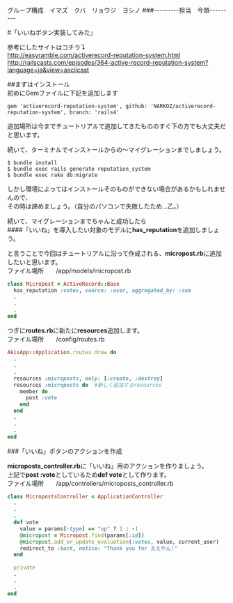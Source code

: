 グループ構成　イマズ　クバ　リョウジ　ヨシノ
###---------担当　今頭---------

#「いいねボタン実装してみた」

参考にしたサイトはコチラ↴  
http://easyramble.com/activerecord-reputation-system.html  
http://railscasts.com/episodes/364-active-record-reputation-system?language=ja&view=asciicast

##まずはインストール  
初めにGemファイルに下記を追加します

```Gemfile
gem 'activerecord-reputation-system', github: 'NARKOZ/activerecord-reputation-system', branch: 'rails4'
```

追加場所は今までチュートリアルで追加してきたもののすぐ下の方でも大丈夫だと思います。

続いて、ターミナルでインストールからの～マイグレーションまでしましょう。

```ターミナルで打つコマンド
$ bundle install  
$ bundle exec rails generate reputation_system  
$ bundle exec rake db:migrate
```

しかし環境によってはインストールそのものができない場合があるかもしれませんので、  
その時は諦めましょう。（自分のパソコンで失敗したため...乙。）

続いて、マイグレーションまでちゃんと成功したら  
####「いいね」を導入したい対象のモデルに**has_reputation**を追加しましょう。

と言うことで今回はチュートリアルに沿って作成される、**micropost.rb**に追加したいと思います。  
ファイル場所　　/app/models/micropost.rb
```micropost.rb
class Micropost < ActiveRecord::Base  
  has_reputation :votes, source: :user, aggregated_by: :sum  
  .  
  .  
  . 
end
```

つぎに**routes.rb**に新たに**resources**追加します。  
ファイル場所　　/config/routes.rb
```/config/routes.rb
AkisApp::Application.routes.draw do
  .
  .
  .
  resources :microposts, only: [:create, :destroy]
  resources :microposts do  #新しく追加するresources
    member do
      post :vote
    end
  end
  .
  .
  .
end
```

###「いいね」ボタンのアクションを作成

**microposts_controller.rb**に「いいね」用のアクションを作りましょう。  
上記で**post :vote**としているため**def vote**として作ります。  
ファイル場所　　/app/controllers/microposts_controller.rb
```/app/controllers/microposts_controller.rb
class MicropostsController < ApplicationController
  .
  .
  .
  def vote
    value = params[:type] == "up" ? 1 : -1
    @micropost = Micropost.find(params[:id])
    @micropost.add_or_update_evaluation(:votes, value, current_user)
    redirect_to :back, notice: "Thank you for ええやん!"
  end
  
  private
  .
  .
  .
end
```

